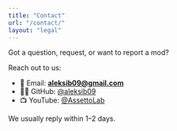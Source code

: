 ```yaml
---
title: "Contact"
url: "/contact/"
layout: "legal"
---
```


Got a question, request, or want to report a mod?

Reach out to us:

- 📧 Email: **aleksib09@gmail.com**
- 🧑‍💻 GitHub: [@aleksib09](https://github.com/aleksib09)
- 📺 YouTube: [@AssettoLab](https://www.youtube.com/@AssettoLab)

We usually reply within 1–2 days.
